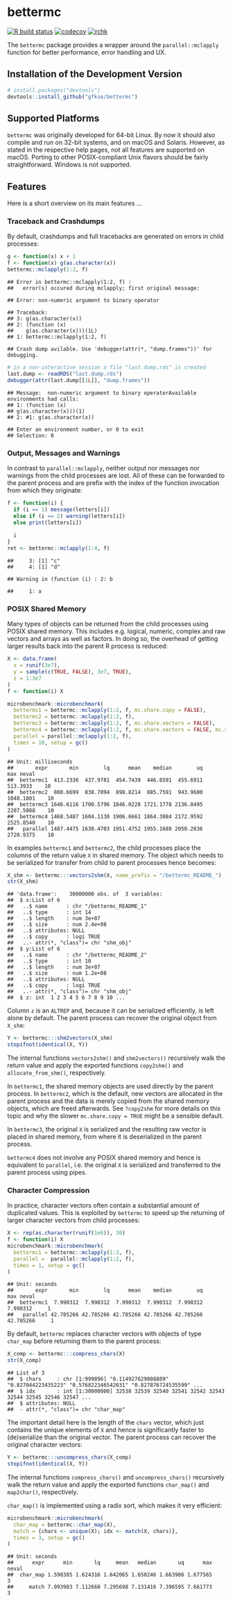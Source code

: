 # bettermc

[![R build
status](https://github.com/gfkse/bettermc/workflows/R-CMD-check/badge.svg)](https://github.com/gfkse/bettermc/actions?workflow=R-CMD-check)
[![codecov](https://codecov.io/gh/gfkse/bettermc/branch/master/graph/badge.svg?token=FYYM156COF)](https://codecov.io/gh/gfkse/bettermc)
[![rchk](https://github.com/gfkse/bettermc/workflows/rchk/badge.svg)](\(https://github.com/gfkse/bettermc/actions?workflow=rchk\))

The `bettermc` package provides a wrapper around the
`parallel::mclapply` function for better performance, error handling and
UX.

## Installation of the Development Version

``` r
# install.packages("devtools")
devtools::install_github("gfkse/bettermc")
```

## Supported Platforms

`bettermc` was originally developed for 64-bit Linux. By now it should
also compile and run on 32-bit systems, and on macOS and Solaris.
However, as stated in the respective help pages, not all features are
supported on macOS. Porting to other POSIX-compliant Unix flavors should
be fairly straightforward. Windows is not supported.

## Features

Here is a short overview on its main features …

### Traceback and Crashdumps

By default, crashdumps and full tracebacks are generated on errors in
child processes:

``` r
g <- function(x) x + 1
f <- function(x) g(as.character(x))
bettermc::mclapply(1:2, f)
```

    ## Error in bettermc::mclapply(1:2, f) :
    ##   error(s) occured during mclapply; first original message:
    
    ## Error: non-numeric argument to binary operator
    
    ## Traceback:
    ## 3: g(as.character(x))
    ## 2: (function (x) 
    ##    g(as.character(x)))(1L)
    ## 1: bettermc::mclapply(1:2, f)
    
    ## Crash dump avilable. Use 'debugger(attr(*, "dump.frames"))' for debugging.

``` r
# in a non-interactive session a file "last.dump.rds" is created
last.dump <- readRDS("last.dump.rds")
debugger(attr(last.dump[[1L]], "dump.frames"))
```

    ## Message:  non-numeric argument to binary operatorAvailable environments had calls:
    ## 1: (function (x) 
    ## g(as.character(x)))(1)
    ## 2: #1: g(as.character(x))
    
    ## Enter an environment number, or 0 to exit  
    ## Selection: 0

### Output, Messages and Warnings

In contrast to `parallel::mclapply`, neither output nor messages nor
warnings from the child processes are lost. All of these can be
forwarded to the parent process and are prefix with the index of the
function invocation from which they originate:

``` r
f <- function(i) {
  if (i == 1) message(letters[i])
  else if (i == 2) warning(letters[i])
  else print(letters[i])
  
  i
}
ret <- bettermc::mclapply(1:4, f)
```

    ##     3: [1] "c"
    ##     4: [1] "d"

    ## Warning in (function (i) : 2: b

    ##     1: a

### POSIX Shared Memory

Many types of objects can be returned from the child processes using
POSIX shared memory. This includes e.g. logical, numeric, complex and
raw vectors and arrays as well as factors. In doing so, the overhead of
getting larger results back into the parent R process is reduced:

``` r
X <- data.frame(
  x = runif(3e7),
  y = sample(c(TRUE, FALSE), 3e7, TRUE),
  z = 1:3e7
)
f <- function(i) X

microbenchmark::microbenchmark(
  bettermc1 = bettermc::mclapply(1:2, f, mc.share.copy = FALSE),
  bettermc2 = bettermc::mclapply(1:2, f),
  bettermc3 = bettermc::mclapply(1:2, f, mc.share.vectors = FALSE),
  bettermc4 = bettermc::mclapply(1:2, f, mc.share.vectors = FALSE, mc.shm.ipc = FALSE),
  parallel = parallel::mclapply(1:2, f),
  times = 10, setup = gc()
)
```

    ## Unit: milliseconds
    ##       expr       min        lq      mean    median        uq       max neval
    ##  bettermc1  413.2336  437.9781  454.7439  446.8591  455.6911  513.3933    10
    ##  bettermc2  800.6699  838.7094  898.8214  885.7591  943.9600 1048.1801    10
    ##  bettermc3 1646.6116 1700.5796 1846.0228 1721.1778 2136.8495 2207.5088    10
    ##  bettermc4 1468.5487 1604.1130 1906.6661 1864.3084 2172.9592 2525.8540    10
    ##   parallel 1487.4475 1630.4703 1951.4752 1955.1688 2050.2836 2720.9375    10

In examples `bettermc1` and `bettermc2`, the child processes place the
columns of the return value `X` in shared memory. The object which needs
to be serialized for transfer from child to parent processes hence
becomes:

``` r
X_shm <- bettermc:::vectors2shm(X, name_prefix = "/bettermc_README_")
str(X_shm)
```

    ## 'data.frame':    30000000 obs. of  3 variables:
    ##  $ x:List of 6
    ##   ..$ name      : chr "/bettermc_README_1"
    ##   ..$ type      : int 14
    ##   ..$ length    : num 3e+07
    ##   ..$ size      : num 2.4e+08
    ##   ..$ attributes: NULL
    ##   ..$ copy      : logi TRUE
    ##   ..- attr(*, "class")= chr "shm_obj"
    ##  $ y:List of 6
    ##   ..$ name      : chr "/bettermc_README_2"
    ##   ..$ type      : int 10
    ##   ..$ length    : num 3e+07
    ##   ..$ size      : num 1.2e+08
    ##   ..$ attributes: NULL
    ##   ..$ copy      : logi TRUE
    ##   ..- attr(*, "class")= chr "shm_obj"
    ##  $ z: int  1 2 3 4 5 6 7 8 9 10 ...

Column `z` is an `ALTREP` and, because it can be serialized efficiently,
is left alone by default. The parent process can recover the original
object from `X_shm`:

``` r
Y <- bettermc:::shm2vectors(X_shm)
stopifnot(identical(X, Y))
```

The internal functions `vectors2shm()` and `shm2vectors()` recursively
walk the return value and apply the exported functions `copy2shm()` and
`allocate_from_shm()`, respectively.

In `bettermc1`, the shared memory objects are used directly by the
parent process. In `bettermc2`, which is the default, new vectors are
allocated in the parent process and the data is merely copied from the
shared memory objects, which are freed afterwards. See `?copy2shm` for
more details on this topic and why the slower `mc.share.copy = TRUE`
might be a sensible default.

In `bettermc3`, the original `X` is serialized and the resulting raw
vector is placed in shared memory, from where it is deserialized in the
parent process.

`bettermc4` does not involve any POSIX shared memory and hence is
equivalent to `parallel`, i.e. the original `X` is serialized and
transferred to the parent process using pipes.

### Character Compression

In practice, character vectors often contain a substantial amount of
duplicated values. This is exploited by `bettermc` to speed up the
returning of larger character vectors from child processes:

``` r
X <- rep(as.character(runif(1e6)), 30)
f <- function(i) X
microbenchmark::microbenchmark(
  bettermc1 = bettermc::mclapply(1:2, f),
  parallel =  parallel::mclapply(1:2, f),
  times = 1, setup = gc()
)
```

    ## Unit: seconds
    ##       expr       min        lq      mean    median        uq       max neval
    ##  bettermc1  7.990312  7.990312  7.990312  7.990312  7.990312  7.990312     1
    ##   parallel 42.785266 42.785266 42.785266 42.785266 42.785266 42.785266     1

By default, `bettermc` replaces character vectors with objects of type
`char_map` before returning them to the parent process:

``` r
X_comp <- bettermc:::compress_chars(X)
str(X_comp)
```

    ## List of 3
    ##  $ chars     : chr [1:999896] "0.114927629008889" "0.827044223435223" "0.576822346542031" "0.827876724535599" ...
    ##  $ idx       : int [1:30000000] 32538 32539 32540 32541 32542 32543 32544 32545 32546 32547 ...
    ##  $ attributes: NULL
    ##  - attr(*, "class")= chr "char_map"

The important detail here is the length of the `chars` vector, which
just contains the unique elements of `X` and hence is significantly
faster to (de)serialize than the original vector. The parent process can
recover the original character vectors:

``` r
Y <- bettermc:::uncompress_chars(X_comp)
stopifnot(identical(X, Y))
```

The internal functions `compress_chars()` and `uncompress_chars()`
recursively walk the return value and apply the exported functions
`char_map()` and `map2char()`, respectively.

`char_map()` is implemented using a radix sort, which makes it very
efficient:

``` r
microbenchmark::microbenchmark(
  char_map = bettermc::char_map(X),
  match = {chars <- unique(X); idx <- match(X, chars)},
  times = 3, setup = gc()
)
```

    ## Unit: seconds
    ##      expr      min       lq     mean   median       uq      max neval
    ##  char_map 1.598385 1.624316 1.642065 1.650246 1.663906 1.677565     3
    ##     match 7.093903 7.112660 7.295698 7.131416 7.396595 7.661773     3
